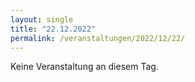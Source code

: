 ```yaml
---
layout: single
title: "22.12.2022"
permalink: /veranstaltungen/2022/12/22/
---
```


Keine Veranstaltung an diesem Tag.
